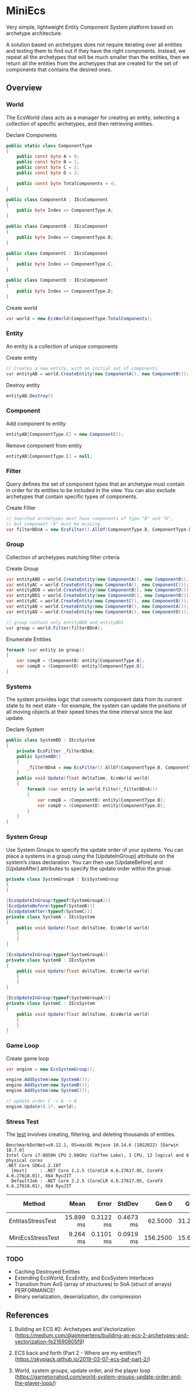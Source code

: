 # MiniEcs
Very simple, lightweight Entity Component System platform based on archetype architecture.

A solution based on archetypes does not require iterating over all entities and testing them to find out if they have the right components. Instead, we repeat all the archetypes that will be much smaller than the entities, then we return all the entities from the archetypes that are created for the set of components that contains the desired ones.
## Overview

### World
The EcsWorld class acts as a manager for creating an entity, selecting a collection of specific archetypes, and then retrieving entities.

Declare Components
```csharp
public static class ComponentType
{
    public const byte A = 0;
    public const byte B = 1;
    public const byte C = 2;
    public const byte D = 3;

    public const byte TotalComponents = 4;
}

public class ComponentA : IEcsComponent
{
    public byte Index => ComponentType.A;
}

public class ComponentB : IEcsComponent
{
    public byte Index => ComponentType.B;
}

public class ComponentC : IEcsComponent
{
    public byte Index => ComponentType.C;
}

public class ComponentD : IEcsComponent
{
    public byte Index => ComponentType.D;
}
```    
Create world

```csharp
var world = new EcsWorld(ComponentType.TotalComponents);
``` 
### Entity
An entity is a collection of unique components

Create entity

```csharp
// Creates a new entity, with an initial set of components
var entityAB = world.CreateEntity(new ComponentA(), new ComponentB());
``` 
Destroy entity
```csharp
entityAB.Destroy()
``` 
### Component
Add component to entity
```csharp
entityAB[ComponentType.C] = new ComponentC();
``` 
Remove component from entity 
```csharp
entityAB[ComponentType.C] = null;
``` 
### Filter
Query defines the set of component types that an archetype must contain in order for its entities to be included in the view. You can also exclude archetypes that contain specific types of components.

Create Filter
```csharp
// Searched archetypes must have components of type "B" and "D", 
// but component "A" must be missing
var filterBDnA = new EcsFilter().AllOf(ComponentType.B, ComponentType.D).NoneOf(ComponentType.A)
```
### Group
Collection of archetypes matching filter criteria

Create Group 
```csharp
var entityABD = world.CreateEntity(new ComponentA(), new ComponentB(), new ComponentD());
var entityAC = world.CreateEntity(new ComponentA(), new ComponentC());
var entityBD0 = world.CreateEntity(new ComponentB(), new ComponentD());
var entityBD1 = world.CreateEntity(new ComponentD(), new ComponentB());
var entityBC = world.CreateEntity(new ComponentC(), new ComponentB());
var entityAB = world.CreateEntity(new ComponentB(), new ComponentA());
var entityAD = world.CreateEntity(new ComponentA(), new ComponentD());

// group contain only entityBD0 and entityBD1
var group = world.Filter(filterBDnA);
```
Enumerate Entities
```csharp
foreach (var entity in group))
{
    var compB = (ComponentB) entity[ComponentType.B];
    var compD = (ComponentD) entity[ComponentType.D];
}
```
### Systems
The system provides logic that converts component data from its current state to its next state - for example, the system can update the positions of all moving objects at their speed times the time interval since the last update.

Declare System
```csharp
public class SystemBD : IEcsSystem
{
    private EcsFilter _filterBDnA;
    public SystemBD()
    {
        _filterBDnA = new EcsFilter().AllOf(ComponentType.B, ComponentType.D).NoneOf(ComponentType.A)
    }
    public void Update(float deltaTime, EcsWorld world)
    {
        foreach (var entity in world.Filter(_filterBDnA)))
        {
            var compB = (ComponentB) entity[ComponentType.B];
            var compD = (ComponentD) entity[ComponentType.D];
        }
    }
}
```
### System Group
Use System Groups to specify the update order of your systems. You can place a systems in a group using the [UpdateInGroup] attribute on the system’s class declaration. You can then use [UpdateBefore] and [UpdateAfter] attributes to specify the update order within the group.

```csharp
private class SystemGroupA : EcsSystemGroup
{
}

[EcsUpdateInGroup(typeof(SystemGroupA))]
[EcsUpdateBefore(typeof(SystemB))]
[EcsUpdateAfter(typeof(SystemC))]
private class SystemA : IEcsSystem
{
    public void Update(float deltaTime, EcsWorld world)
    {
    }
}

[EcsUpdateInGroup(typeof(SystemGroupA))
private class SystemB : IEcsSystem
{
    public void Update(float deltaTime, EcsWorld world)
    {
    }
}

[EcsUpdateInGroup(typeof(SystemGroupA))]
private class SystemC : IEcsSystem
{
    public void Update(float deltaTime, EcsWorld world)
    {
    }
}
```
### Game Loop

Create game loop
```csharp
var engine = new EcsSystemGroup();

engine.AddSystem(new SystemA());
engine.AddSystem(new SystemB());
engine.AddSystem(new SystemC());

// update order C -> A -> B
engine.Update(0.1f, world);
```

### Stress Test

The [test](https://github.com/voledyhil/MiniEcs/blob/master/MiniEcs.Benchmark/ComplexTest.cs) involves creating, filtering, and deleting thousands of entities.

```
BenchmarkDotNet=v0.12.1, OS=macOS Mojave 10.14.6 (18G2022) [Darwin 18.7.0]
Intel Core i7-8850H CPU 2.60GHz (Coffee Lake), 1 CPU, 12 logical and 6 physical cores
.NET Core SDK=2.2.107
  [Host]     : .NET Core 2.2.5 (CoreCLR 4.6.27617.05, CoreFX 4.6.27618.01), X64 RyuJIT
  DefaultJob : .NET Core 2.2.5 (CoreCLR 4.6.27617.05, CoreFX 4.6.27618.01), X64 RyuJIT
```
|            Method |      Mean |     Error |    StdDev |    Gen 0 |   Gen 1 | Gen 2 | Allocated |
|------------------ |----------:|----------:|----------:|---------:|--------:|------:|----------:|
| EntitasStressTest | 15.899 ms | 0.3122 ms | 0.4673 ms |  62.5000 | 31.2500 |     - | 480.82 KB |
| MiniEcsStressTest |  9.264 ms | 0.1101 ms | 0.0919 ms | 156.2500 | 15.6250 |     - | 764.34 KB |

### TODO
- Caching Destroyed Entities
- Extending EcsWorld, EcsEntity, and EcsSystem Interfaces
- Transition from AoS (array of structures) to SoA (struct of arrays) PERFORMANCE!
- Binary serialization, deserialization, div compression


## References
1. Building an ECS #2: Archetypes and Vectorization (https://medium.com/@ajmmertens/building-an-ecs-2-archetypes-and-vectorization-fe21690805f9)

2. ECS back and forth (Part 2 - Where are my entities?)(https://skypjack.github.io/2019-03-07-ecs-baf-part-2/)

3. World, system groups, update order, and the player loop (https://gametorrahod.com/world-system-groups-update-order-and-the-player-loop/)

